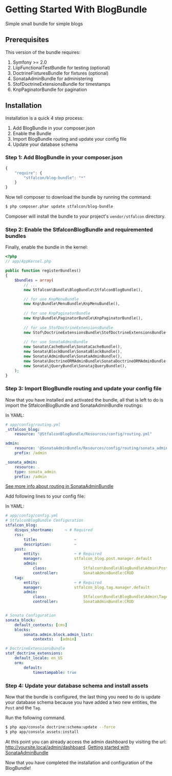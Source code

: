 Getting Started With BlogBundle
==================================

Simple small bundle for simple blogs

## Prerequisites

This version of the bundle requires:

1. Symfony >= 2.0
2. LiipFunctionalTestBundle for testing (optional)
3. DoctrineFixturesBundle for fixtures (optional)
4. SonataAdminBundle for administering
5. StofDoctrineExtensionsBundle for timestamps
6. KnpPaginatorBundle for pagination

## Installation

Installation is a quick 4 step process:

1. Add BlogBundle in your composer.json
2. Enable the Bundle
3. Import BlogBundle routing and update your config file
4. Update your database schema

### Step 1: Add BlogBundle in your composer.json

```js
{
    "require": {
        "stfalcon/blog-bundle": "*"
    }
}
```

Now tell composer to download the bundle by running the command:

``` bash
$ php composer.phar update stfalcon/blog-bundle
```

Composer will install the bundle to your project's `vendor/stfalcon` directory.

### Step 2: Enable the StfalconBlogBundle and requiremented bundles

Finally, enable the bundle in the kernel:

``` php
<?php
// app/AppKernel.php

public function registerBundles()
{
    $bundles = array(
        // ...
        new Stfalcon\Bundle\BlogBundle\StfalconBlogBundle(),

        // for use KnpMenuBundle
        new Knp\Bundle\MenuBundle\KnpMenuBundle(),
        
        // for use KnpPaginatorBundle
        new Knp\Bundle\PaginatorBundle\KnpPaginatorBundle(),
        
        // for use StofDoctrineExtensionsBundle
        new Stof\DoctrineExtensionsBundle\StofDoctrineExtensionsBundle(),
        
        // for use SonataAdminBundle
        new Sonata\CacheBundle\SonataCacheBundle(),
        new Sonata\BlockBundle\SonataBlockBundle(),
        new Sonata\AdminBundle\SonataAdminBundle(),
        new Sonata\DoctrineORMAdminBundle\SonataDoctrineORMAdminBundle(),
        new Sonata\jQueryBundle\SonatajQueryBundle(),
    );
}
```

### Step 3: Import BlogBundle routing and update your config file

Now that you have installed and activated the bundle, all that is left to do is
import the StfalconBlogBundle and SonataAdminBundle routings:

In YAML:

``` yaml
# app/config/routing.yml
_stfalcon_blog:
    resource: "@StfalconBlogBundle/Resources/config/routing.yml"

admin:
    resource: '@SonataAdminBundle/Resources/config/routing/sonata_admin.xml'
    prefix: /admin

_sonata_admin:
    resource: .
    type: sonata_admin
    prefix: /admin
```

[See more info about routing in SonataAdminBundle](https://github.com/sonata-project/SonataAdminBundle/blob/master/Resources/doc/reference/getting_started.rst#step-1-define-sonataadminbundle-routes)

Add following lines to your config file:

In YAML:

``` yaml
# app/config/config.yml
# StfalconBlogBundle Configuration
stfalcon_blog:
    disqus_shortname:     ~ # Required
    rss:
        title:                ~
        description:          ~
    post:
        entity:               ~ # Required
        manager:              stfalcon_blog.post.manager.default
        admin:
            class:                Stfalcon\Bundle\BlogBundle\Admin\PostAdmin
            controller:           SonataAdminBundle:CRUD
    tag:
        entity:               ~ # Required
        manager:              stfalcon_blog.tag.manager.default
        admin:
            class:                Stfalcon\Bundle\BlogBundle\Admin\TagAdmin
            controller:           SonataAdminBundle:CRUD


# Sonata Configuration
sonata_block:
    default_contexts: [cms]
    blocks:
        sonata.admin.block.admin_list:
            contexts:   [admin]

# DoctrineExtensionsBundle
stof_doctrine_extensions:
    default_locale: en_US
    orm:
        default:
            timestampable: true
```

### Step 4: Update your database schema and install assets

Now that the bundle is configured, the last thing you need to do is update your
database schema because you have added a two new entities, the `Post` and the `Tag`.

Run the following command.

``` bash
$ php app/console doctrine:schema:update --force
$ php app/console assets:install
```
At this point you can already access the admin dashboard by visiting the url: http://yoursite.local/admin/dashboard.
[Getting started with SonataAdminBundle](http://sonata-project.org/bundles/admin/2-0/doc/reference/getting_started.html)

Now that you have completed the installation and configuration of the BlogBundle!
